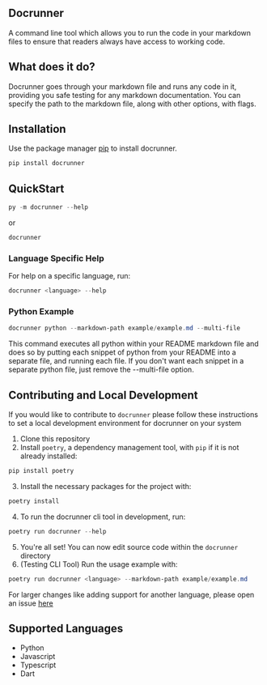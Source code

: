 ## Docrunner

A command line tool which allows you to run the code in your markdown files to ensure that readers always have access to working code.

## What does it do?

Docrunner goes through your markdown file and runs any code in it, providing you safe testing for any markdown documentation. You can specify the path to the markdown file, along with other options, with flags.

## Installation

Use the package manager [pip](https://pip.pypa.io/en/stable/) to install docrunner.

```powershell
pip install docrunner
```

## QuickStart

```powershell
py -m docrunner --help
```

or

```powershell
docrunner
```

### Language Specific Help
For help on a specific language, run:
```powershell
docrunner <language> --help
```

### Python Example

```powershell
docrunner python --markdown-path example/example.md --multi-file
```

This command executes all python within your README markdown file and does so by putting each snippet of python from your README into a separate file, and running each file. If you don't want each snippet in a separate python file, just remove the --multi-file option.


## Contributing and Local Development
If you would like to contribute to `docrunner` please follow these instructions
to set a local development environment for docrunner on your system

1. Clone this repository
2. Install `poetry`, a dependency management tool, with `pip` if it is not already installed:
```powershell
pip install poetry
```
3. Install the necessary packages for the project with:
```powershell
poetry install
```
4. To run the docrunner cli tool in development, run:
```powershell
poetry run docrunner --help
```
5. You're all set! You can now edit source code within the `docrunner` directory
6. (Testing CLI Tool) Run the usage example with:
```powershell
poetry run docrunner <language> --markdown-path example/example.md
```

For larger changes like adding support for another language, please open an issue
[here](https://github.com/DudeBro249/docrunner/issues)


## Supported Languages

- Python
- Javascript
- Typescript
- Dart
